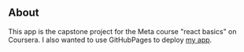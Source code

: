 ## About
This app is the capstone project for the Meta course "react basics" on Coursera.
I also wanted to use GitHubPages to deploy [my app](https://codingchem.github.io/minimal-calculator/).


